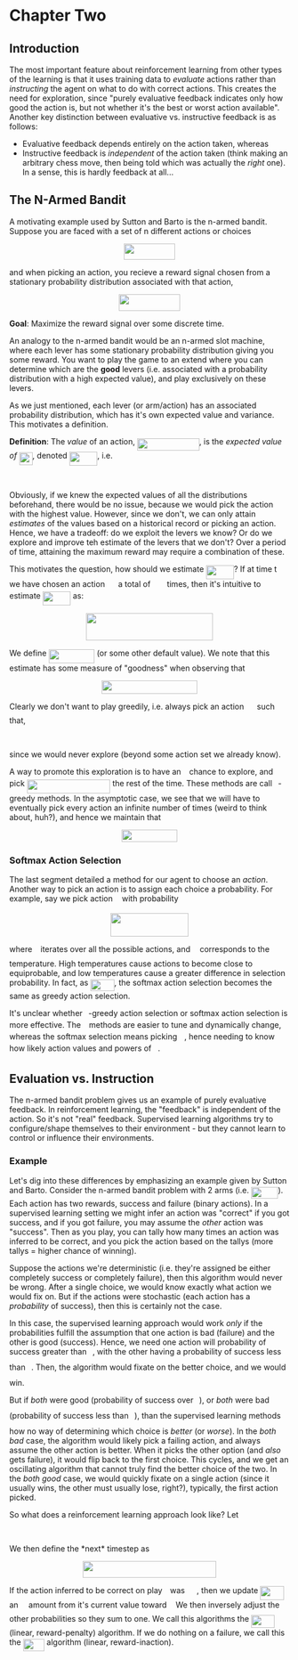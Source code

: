 # Chapter Two

## Introduction

The most important feature about reinforcement learning from other types of the learning is that it uses training data to *evaluate* actions rather than
*instructing* the agent on what to do with correct actions.
This creates the need for exploration, since "purely evaluative feedback indicates only how good the action is, but not whether it's the best or worst action
available".  Another key distinction between evaluative vs. instructive feedback is as follows:
  * Evaluative feedback depends entirely on the action taken, whereas
  * Instructive feedback is *independent* of the action taken (think making an arbitrary chess move, then being told which was actually the *right* one).  In a
  sense, this is hardly feedback at all...
 
## The N-Armed Bandit

A motivating example used by Sutton and Barto is the n-armed bandit.  Suppose you are faced with a set of n different actions or choices
<p align="center"><img src="https://rawgit.com/LilCPuppy/ReinforcementLearning/None/svgs/c1143b0f8370f09ab2aa5f2eedc889be.svg?invert_in_darkmode" align=middle width=92.1479988pt height=29.58934275pt/></p>
and when picking an action, you recieve a reward signal chosen from a stationary probability distribution associated with that action,
<p align="center"><img src="https://rawgit.com/LilCPuppy/ReinforcementLearning/None/svgs/e0d7c3decbc0846360538ecad8822751.svg?invert_in_darkmode" align=middle width=109.9361505pt height=29.58934275pt/></p>

**Goal**: Maximize the reward signal over some discrete time.

An analogy to the n-armed bandit would be an n-armed slot machine, where each lever has some stationary probability distribution giving you some reward.  You want
to play the game to an extend where you can determine which are the **good** levers (i.e. associated with a probability distribution with a high expected value),
and play exclusively on these levers.

As we just mentioned, each lever (or arm/action) has an associated probability distribution, which has it's own expected value and variance.  This motivates a
definition.

**Definition**: The *value* of an action, <img src="https://rawgit.com/LilCPuppy/ReinforcementLearning/None/svgs/74aca3669751ef853fc79fc195d7f108.svg?invert_in_darkmode" align=middle width=111.51778934999997pt height=22.831056599999986pt/>, is the *expected value of <img src="https://rawgit.com/LilCPuppy/ReinforcementLearning/None/svgs/3d02cfa2ebf67fc3d749503f621bd042.svg?invert_in_darkmode" align=middle width=24.048253349999992pt height=22.465723500000017pt/>*, denoted
<img src="https://rawgit.com/LilCPuppy/ReinforcementLearning/None/svgs/5e33cd267d54d410646631613bdeca0b.svg?invert_in_darkmode" align=middle width=50.11504574999999pt height=24.65753399999998pt/>, i.e.
<p align="center"><img src="https://rawgit.com/LilCPuppy/ReinforcementLearning/None/svgs/7fadd6b229faf3d9ae19d63452350edd.svg?invert_in_darkmode" align=middle width=132.72481365pt height=16.5387882pt/></p>

Obviously, if we knew the expected values of all the distributions beforehand, there would be no issue, because we would pick the action with the highest value.
However, since we don't, we can only attain *estimates* of the values based on a historical record or picking an action.  Hence, we have a tradeoff: do we exploit
the levers we know?  Or do we explore and improve teh estimate of the levers that we don't?  Over a period of time, attaining the maximum reward may require a
combination of these.

This motivates the question, how should we estimate <img src="https://rawgit.com/LilCPuppy/ReinforcementLearning/None/svgs/5e33cd267d54d410646631613bdeca0b.svg?invert_in_darkmode" align=middle width=50.11504574999999pt height=24.65753399999998pt/>?  If at time t we have chosen an action <img src="https://rawgit.com/LilCPuppy/ReinforcementLearning/None/svgs/888b6c2a06fc366952ac84a80c43f5f7.svg?invert_in_darkmode" align=middle width=15.95518319999999pt height=14.15524440000002pt/> a total of <img src="https://rawgit.com/LilCPuppy/ReinforcementLearning/None/svgs/8249cb78ba370605835603be00f4a356.svg?invert_in_darkmode" align=middle width=21.69913019999999pt height=14.15524440000002pt/> times,
then it's intuitive to estimate <img src="https://rawgit.com/LilCPuppy/ReinforcementLearning/None/svgs/5e33cd267d54d410646631613bdeca0b.svg?invert_in_darkmode" align=middle width=50.11504574999999pt height=24.65753399999998pt/> as:
<p align="center"><img src="https://rawgit.com/LilCPuppy/ReinforcementLearning/None/svgs/0e4cbc6dbbde624ac44da7fb05a204ce.svg?invert_in_darkmode" align=middle width=228.56347139999997pt height=49.315569599999996pt/></p>

We define <img src="https://rawgit.com/LilCPuppy/ReinforcementLearning/None/svgs/7a17495e38fc50657d106e6a214cbb56.svg?invert_in_darkmode" align=middle width=82.33522439999999pt height=24.65753399999998pt/> (or some other default value).  We note that this estimate has some measure of "goodness" when observing that
<p align="center"><img src="https://rawgit.com/LilCPuppy/ReinforcementLearning/None/svgs/d8ef0b340ffcf48ce9a6c967ac635d93.svg?invert_in_darkmode" align=middle width=172.7453046pt height=23.93607315pt/></p>

Clearly we don't want to play greedily, i.e. always pick an action <img src="https://rawgit.com/LilCPuppy/ReinforcementLearning/None/svgs/ea2934ecd8e8b0b206942ed2ba41c097.svg?invert_in_darkmode" align=middle width=15.424348499999988pt height=22.63846199999998pt/> such that,
<p align="center"><img src="https://rawgit.com/LilCPuppy/ReinforcementLearning/None/svgs/85a1c0115cda1449036ffd1fb4fe5a82.svg?invert_in_darkmode" align=middle width=149.88989565pt height=16.438356pt/></p>
since we would never explore (beyond some action set we already know).

A way to promote this exploration is to have an <img src="https://rawgit.com/LilCPuppy/ReinforcementLearning/None/svgs/7ccca27b5ccc533a2dd72dc6fa28ed84.svg?invert_in_darkmode" align=middle width=6.672392099999992pt height=14.15524440000002pt/> chance to explore, and pick <img src="https://rawgit.com/LilCPuppy/ReinforcementLearning/None/svgs/307382c45247c31fca5424cd58742439.svg?invert_in_darkmode" align=middle width=149.88989565pt height=24.65753399999998pt/> the rest of the time.  These methods are call <img src="https://rawgit.com/LilCPuppy/ReinforcementLearning/None/svgs/7ccca27b5ccc533a2dd72dc6fa28ed84.svg?invert_in_darkmode" align=middle width=6.672392099999992pt height=14.15524440000002pt/>-greedy methods.  In the asymptotic case, we see that we will have to eventually pick every action an infinite number of times (weird to think about, huh?), and hence we maintain that
<p align="center"><img src="https://rawgit.com/LilCPuppy/ReinforcementLearning/None/svgs/09e5a77d5ac6f19c1d2d0f03e119da5f.svg?invert_in_darkmode" align=middle width=99.7350288pt height=22.0041624pt/></p>

### Softmax Action Selection

The last segment detailed a method for our agent to choose an *action*.  Another way to pick an action is to assign each choice a probability.  For example, say we pick
action <img src="https://rawgit.com/LilCPuppy/ReinforcementLearning/None/svgs/44bc9d542a92714cac84e01cbbb7fd61.svg?invert_in_darkmode" align=middle width=8.68915409999999pt height=14.15524440000002pt/> with probability
<p align="center"><img src="https://rawgit.com/LilCPuppy/ReinforcementLearning/None/svgs/725c686ee859eb0f6b9779685bf7249d.svg?invert_in_darkmode" align=middle width=139.36113015pt height=42.21837675pt/></p>
where <img src="https://rawgit.com/LilCPuppy/ReinforcementLearning/None/svgs/4bdc8d9bcfb35e1c9bfb51fc69687dfc.svg?invert_in_darkmode" align=middle width=7.054796099999991pt height=22.831056599999986pt/> iterates over all the possible actions, and <img src="https://rawgit.com/LilCPuppy/ReinforcementLearning/None/svgs/0fe1677705e987cac4f589ed600aa6b3.svg?invert_in_darkmode" align=middle width=9.046852649999991pt height=14.15524440000002pt/> corresponds to the temperature.  High temperatures cause actions to become close to equiprobable, and low temperatures cause a greater difference in selection probability.  In fact, as <img src="https://rawgit.com/LilCPuppy/ReinforcementLearning/None/svgs/b1469e5a5fe09bce59fa71176d5367b0.svg?invert_in_darkmode" align=middle width=42.83664329999999pt height=21.18721440000001pt/>, the softmax action selection becomes the same as greedy action selection.

It's unclear whether <img src="https://rawgit.com/LilCPuppy/ReinforcementLearning/None/svgs/7ccca27b5ccc533a2dd72dc6fa28ed84.svg?invert_in_darkmode" align=middle width=6.672392099999992pt height=14.15524440000002pt/>-greedy action selection or softmax action selection is more effective.
The <img src="https://rawgit.com/LilCPuppy/ReinforcementLearning/None/svgs/7ccca27b5ccc533a2dd72dc6fa28ed84.svg?invert_in_darkmode" align=middle width=6.672392099999992pt height=14.15524440000002pt/> methods are easier to tune and dynamically change, whereas the softmax selection means picking <img src="https://rawgit.com/LilCPuppy/ReinforcementLearning/None/svgs/0fe1677705e987cac4f589ed600aa6b3.svg?invert_in_darkmode" align=middle width=9.046852649999991pt height=14.15524440000002pt/>, hence needing to know how likely action values and powers of <img src="https://rawgit.com/LilCPuppy/ReinforcementLearning/None/svgs/8cd34385ed61aca950a6b06d09fb50ac.svg?invert_in_darkmode" align=middle width=7.654137149999991pt height=14.15524440000002pt/>.

## Evaluation vs. Instruction

The n-armed bandit problem gives us an example of purely evaluative feedback.
In reinforcement learning, the "feedback" is independent of the action.  So it's not "real" feedback.  Supervised learning algorithms try to configure/shape themselves to their environment - but they cannot learn to control or influence their environments.

### Example

Let's dig into these differences by emphasizing an example given by Sutton and Barto.  Consider the n-armed bandit problem with 2 arms (i.e. <img src="https://rawgit.com/LilCPuppy/ReinforcementLearning/None/svgs/556c0111ccb62a5da0f266e044f76810.svg?invert_in_darkmode" align=middle width=48.222926399999984pt height=21.18721440000001pt/>).  Each action has two rewards, success and failure (binary actions).
In a supervised learning setting we might infer an action was "correct" if you got success, and if you got failure, you may assume the *other* action was "success".
Then as you play, you can tally how many times an action was inferred to be correct, and you pick the action based on the tallys (more tallys = higher chance of winning).

Suppose the actions we're deterministic (i.e. they're assigned be either completely success or completely failure), then this algorithm would never be wrong.  After a single choice, we would know exactly what action we would fix on.  But if the actions were stochastic (each action has a *probability* of success), then this is certainly not the case.

In this case, the supervised learning approach would work *only* if the probabilities fulfill the assumption that one action is bad (failure) and the other is good (success).  Hence, we need one action will probability of success greater than <img src="https://rawgit.com/LilCPuppy/ReinforcementLearning/None/svgs/47d54de4e337a06266c0e1d22c9b417b.svg?invert_in_darkmode" align=middle width=6.552545999999997pt height=27.77565449999998pt/>, with the other having a probability of success less than <img src="https://rawgit.com/LilCPuppy/ReinforcementLearning/None/svgs/47d54de4e337a06266c0e1d22c9b417b.svg?invert_in_darkmode" align=middle width=6.552545999999997pt height=27.77565449999998pt/>.  Then, the algorithm would fixate on the better choice, and we would win.

But if *both* were good (probability of success over <img src="https://rawgit.com/LilCPuppy/ReinforcementLearning/None/svgs/47d54de4e337a06266c0e1d22c9b417b.svg?invert_in_darkmode" align=middle width=6.552545999999997pt height=27.77565449999998pt/>), or *both* were bad (probability of success less than <img src="https://rawgit.com/LilCPuppy/ReinforcementLearning/None/svgs/47d54de4e337a06266c0e1d22c9b417b.svg?invert_in_darkmode" align=middle width=6.552545999999997pt height=27.77565449999998pt/>), than the supervised learning methods how no way of determining which choice is *better* (or *worse*).  In the *both bad* case, the algorithm would likely pick a failing action, and always assume the other action is better.  When it picks the other option (and *also* gets failure), it would flip back to the first choice.  This cycles, and we get an oscillating algorithm that cannot truly find the better choice of the two.  In the *both good* case, we would quickly fixate on a single action (since it usually wins, the other must usually lose, right?), typically, the first action picked.

So what does a reinforcement learning approach look like?  Let
<p align="center"><img src="https://rawgit.com/LilCPuppy/ReinforcementLearning/None/svgs/6d4927be9f3c8294da1001fad0d4a408.svg?invert_in_darkmode" align=middle width=405.77499765pt height=16.438356pt/></p>
We then define the *next* timestep as
<p align="center"><img src="https://rawgit.com/LilCPuppy/ReinforcementLearning/None/svgs/df0199f64fec7a142f0908c371279331.svg?invert_in_darkmode" align=middle width=239.54358449999998pt height=29.58934275pt/></p>
If the action inferred to be correct on play <img src="https://rawgit.com/LilCPuppy/ReinforcementLearning/None/svgs/4f4f4e395762a3af4575de74c019ebb5.svg?invert_in_darkmode" align=middle width=5.936097749999991pt height=20.221802699999984pt/> was <img src="https://rawgit.com/LilCPuppy/ReinforcementLearning/None/svgs/ccc82fe267d4bb138ce39c263e5264f4.svg?invert_in_darkmode" align=middle width=13.52175494999999pt height=22.831056599999986pt/>
, then we update <img src="https://rawgit.com/LilCPuppy/ReinforcementLearning/None/svgs/cf98e108aa925db583998eb4a83f50d7.svg?invert_in_darkmode" align=middle width=42.287086049999985pt height=24.65753399999998pt/> an <img src="https://rawgit.com/LilCPuppy/ReinforcementLearning/None/svgs/c745b9b57c145ec5577b82542b2df546.svg?invert_in_darkmode" align=middle width=10.57650494999999pt height=14.15524440000002pt/> amount from it's current value toward <img src="https://rawgit.com/LilCPuppy/ReinforcementLearning/None/svgs/034d0a6be0424bffe9a6e7ac9236c0f5.svg?invert_in_darkmode" align=middle width=8.219209349999991pt height=21.18721440000001pt/>  We then inversely adjust the other probabilities so they sum to one.  We call this algorithms the <img src="https://rawgit.com/LilCPuppy/ReinforcementLearning/None/svgs/7b5a5a656b40f47441444ec7311736d4.svg?invert_in_darkmode" align=middle width=41.56180379999999pt height=22.465723500000017pt/> (linear, reward-penalty) algorithm.  If we do nothing on a failure, we call this the <img src="https://rawgit.com/LilCPuppy/ReinforcementLearning/None/svgs/62863461752b806208b7998e0819a08b.svg?invert_in_darkmode" align=middle width=38.143426199999986pt height=22.465723500000017pt/> algorithm (linear, reward-inaction).